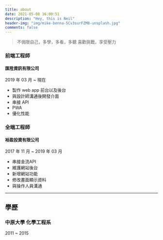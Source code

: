 ```yaml
---
title: about
date: 2021-05-08 16:00:51
description: "Hey, this is Neil"
header-img: "img/mike-benna-5Cv3surFZM8-unsplash.jpg"
comments: false
---
```


> 不侷限自己，多學，多看，多聽
> 喜歡挑戰，享受壓力

### 前端工程師

#### 匯陞資訊有限公司

2019 年 03 月 ~ 現在

- 製作 web app 前台以及後台
- 與設計師溝通後開發介面
- 串接 API
- PWA
- 優化性能

### 全端工程師

#### 裕盈投資有限公司

2017 年 11 月 ~ 2019 年 03 月

- 串接金流API
- 維護網站後台
- 新增網站功能
- 修改畫面顯示資料
- 與操作人員溝通

---

## 學歷

### 中原大學 化學工程系

2011 ~ 2015

